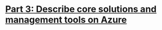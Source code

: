 # [Part 3: Describe core solutions and management tools on Azure](https://docs.microsoft.com/en-us/learn/paths/az-900-describe-core-solutions-management-tools-azure/)
